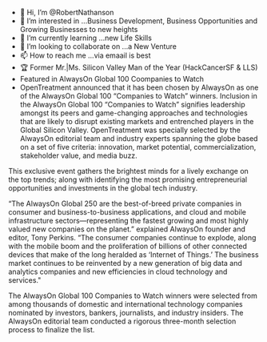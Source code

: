 - 👋 Hi, I’m @RobertNathanson
- 👀 I’m interested in ...Business Development, Business Opportunities and Growing Businesses to new heights
- 🌱 I’m currently learning ...new Life Skills
- 💞️ I’m looking to collaborate on ...a New Venture
- 📫 How to reach me ...via emaail is best
- 🏆 Former Mr.|Ms. Silicon Valley Man of the Year (HackCancerSF & LLS)
- Featured in AlwaysOn Global 100 Coompanies to Watch
- OpenTreatment announced that it has been chosen by AlwaysOn as one of the AlwaysOn Global 100 “Companies to Watch” winners. Inclusion in the AlwaysOn Global 100 “Companies to Watch” signifies leadership amongst its peers and game-changing approaches and technologies that are likely to disrupt existing markets and entrenched players in the Global Silicon Valley. OpenTreatment was specially selected by the AlwaysOn editorial team and industry experts spanning the globe based on a set of five criteria: innovation, market potential, commercialization, stakeholder value, and media buzz.

This exclusive event gathers the brightest minds for a lively exchange on the top trends; along with identifying the most promising entrepreneurial opportunities and investments in the global tech industry.

“The AlwaysOn Global 250 are the best-of-breed private companies in consumer and business-to-business applications, and cloud and mobile infrastructure sectors—representing the fastest growing and most highly valued new companies on the planet.” explained AlwaysOn founder and editor, Tony Perkins. “The consumer companies continue to explode, along with the mobile boom and the proliferation of billions of other connected devices that make of the long heralded as ‘Internet of Things.’ The business market continues to be reinvented by a new generation of big data and analytics companies and new efficiencies in cloud technology and services."

The AlwaysOn Global 100 Companies to Watch winners were selected from among thousands of domestic and international technology companies nominated by investors, bankers, journalists, and industry insiders. The AlwaysOn editorial team conducted a rigorous three-month selection process to finalize the list.

<!---
RobertNathanson/RobertNathanson is a ✨ special ✨ repository because its `README.md` (this file) appears on your GitHub profile.
You can click the Preview link to take a look at your changes.
--->
